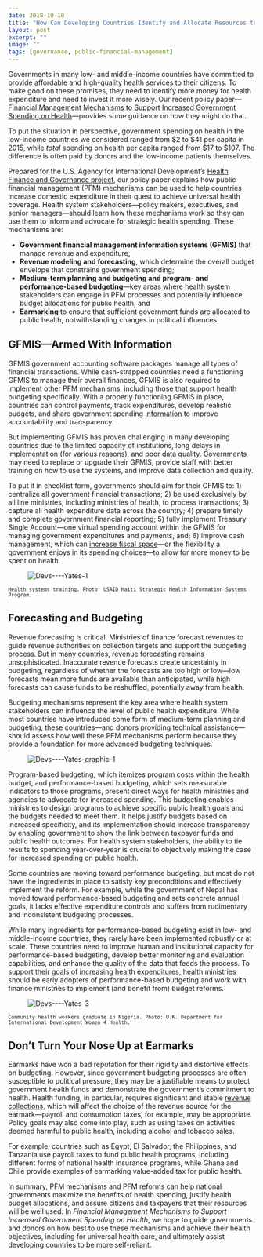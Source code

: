 ```yaml
---
date: 2018-10-10
title: "How Can Developing Countries Identify and Allocate Resources to Pay for Health Services?"
layout: post
excerpt: ""
image: ""
tags: [governance, public-financial-management]
---
```

<p>Governments in many low- and middle-income countries have committed to provide affordable and high-quality health services to their citizens. To make good on these promises, they need to identify more money for health expenditure and need to invest it more wisely. Our recent policy paper—<a href="https://www.hfgproject.org/financial-management-mechanisms-to-support-increased-government-spending-on-health/">Financial Management Mechanisms to Support Increased Government Spending on Health</a>—provides some guidance on how they might do that.</p><p>To put the situation in perspective, government spending on health in the low-income countries we considered ranged from $2 to $41 per capita in 2015, while <em>total</em> spending on health per capita ranged from $17 to $107. The difference is often paid by donors and the low-income patients themselves.</p><p>Prepared for the U.S. Agency for International Development’s <a href="https://www.dai.com/our-work/projects/worldwide-health-finance-and-governance">Health Finance and Governance project</a>, our policy paper explains how public financial management (PFM) mechanisms can be used to help countries increase domestic expenditure in their quest to achieve universal health coverage. Health system stakeholders—policy makers, executives, and senior managers—should learn how these mechanisms work so they can use them to inform and advocate for strategic health spending. These mechanisms are:</p><ul><li><strong>Government financial management information systems (GFMIS)</strong> that manage revenue and expenditure;</li><li><strong>Revenue modeling and forecasting</strong>, which determine the overall budget envelope that constrains government spending;</li><li><strong>Medium-term planning and budgeting and program- and performance-based budgeting</strong>—key areas where health system stakeholders can engage in PFM processes and potentially influence budget allocations for public health; and</li><li><strong>Earmarking</strong> to ensure that sufficient government funds are allocated to public health, notwithstanding changes in political influences.</li></ul><h2 id="gfmis-armed-with-information">GFMIS—Armed With Information</h2><p>GFMIS government accounting software packages manage all types of financial transactions. While cash-strapped countries need a functioning GFMIS to manage their overall finances, GFMIS is also required to implement other PFM mechanisms, including those that support health budgeting specifically. With a properly functioning GFMIS in place, countries can control payments, track expenditures, develop realistic budgets, and share government spending <a href="http://dai-global-developments.com/articles/marshaling-the-evidence-to-better-help-developing-countries-improve-and-afford-their-health-services/">information</a> to improve accountability and transparency.</p><p>But implementing GFMIS has proven challenging in many developing countries due to the limited capacity of institutions, long delays in implementation (for various reasons), and poor data quality. Governments may need to replace or upgrade their GFMIS, provide staff with better training on how to use the systems, and improve data collection and quality.</p><p>To put it in checklist form, governments should aim for their GFMIS to: 1) centralize all government financial transactions; 2) be used exclusively by all line ministries, including ministries of health, to process transactions; 3) capture all health expenditure data across the country; 4) prepare timely and complete government financial reporting; 5) fully implement Treasury Single Account—one virtual spending account within the GFMIS for managing government expenditures and payments, and; 6) improve cash management, which can <a href="https://www.dai.com/our-work/projects/philippines-facilitating-public-investment-fpi">increase fiscal space</a>—or the flexibility a government enjoys in its spending choices—to allow for more money to be spent on health.</p><figure class="kg-card kg-image-card"><img src="https://pubs.ghost.io/uploads/Devs----Yates-1.jpg" class="kg-image" alt="Devs----Yates-1" loading="lazy"></figure><p><code><code>Health systems training. Photo: USAID Haiti Strategic Health Information Systems Program.</code></code></p><h2 id="forecasting-and-budgeting">Forecasting and Budgeting</h2><p>Revenue forecasting is critical. Ministries of finance forecast revenues to guide revenue authorities on collection targets and support the budgeting process. But in many countries, revenue forecasting remains unsophisticated. Inaccurate revenue forecasts create uncertainty in budgeting, regardless of whether the forecasts are too high or low—low forecasts mean more funds are available than anticipated, while high forecasts can cause funds to be reshuffled, potentially away from health.</p><p>Budgeting mechanisms represent the key area where health system stakeholders can influence the level of public health expenditure. While most countries have introduced some form of medium-term planning and budgeting, these countries—and donors providing technical assistance—should assess how well these PFM mechanisms perform because they provide a foundation for more advanced budgeting techniques.</p><figure class="kg-card kg-image-card"><img src="https://pubs.ghost.io/uploads/Devs----Yates-graphic-1.jpg" class="kg-image" alt="Devs----Yates-graphic-1" loading="lazy"></figure><p>Program-based budgeting, which itemizes program costs within the health budget, and performance-based budgeting, which sets measurable indicators to those programs, present direct ways for health ministries and agencies to advocate for increased spending. This budgeting enables ministries to design programs to achieve specific public health goals and the budgets needed to meet them. It helps justify budgets based on increased specificity, and its implementation should increase transparency by enabling government to show the link between taxpayer funds and public health outcomes. For health system stakeholders, the ability to tie results to spending year-over-year is crucial to objectively making the case for increased spending on public health.</p><p>Some countries are moving toward performance budgeting, but most do not have the ingredients in place to satisfy key preconditions and effectively implement the reform. For example, while the government of Nepal has moved toward performance-based budgeting and sets concrete annual goals, it lacks effective expenditure controls and suffers from rudimentary and inconsistent budgeting processes.</p><p>While many ingredients for performance-based budgeting exist in low- and middle-income countries, they rarely have been implemented robustly or at scale. These countries need to improve human and institutional capacity for performance-based budgeting, develop better monitoring and evaluation capabilities, and enhance the quality of the data that feeds the process. To support their goals of increasing health expenditures, health ministries should be early adopters of performance-based budgeting and work with finance ministries to implement (and benefit from) budget reforms.</p><figure class="kg-card kg-image-card"><img src="https://pubs.ghost.io/uploads/Devs----Yates-3.jpg" class="kg-image" alt="Devs----Yates-3" loading="lazy"></figure><p><code><code>Community health workers graduate in Nigeria. Photo: U.K. Department for International Development Women 4 Health.</code></code></p><h2 id="don-t-turn-your-nose-up-at-earmarks">Don’t Turn Your Nose Up at Earmarks</h2><p>Earmarks have won a bad reputation for their rigidity and distortive effects on budgeting. However, since government budgeting processes are often susceptible to political pressure, they may be a justifiable means to protect government health funds and demonstrate the government’s commitment to health. Health funding, in particular, requires significant and stable <a href="http://dai-global-developments.com/articles/when-tax-reform-leads-to-increased-funding-for-health-services/">revenue collections</a>, which will affect the choice of the revenue source for the earmark—payroll and consumption taxes, for example, may be appropriate. Policy goals may also come into play, such as using taxes on activities deemed harmful to public health, including alcohol and tobacco sales.</p><p>For example, countries such as Egypt, El Salvador, the Philippines, and Tanzania use payroll taxes to fund public health programs, including different forms of national health insurance programs, while Ghana and Chile provide examples of earmarking value-added tax for public health.</p><p>In summary, PFM mechanisms and PFM reforms can help national governments maximize the benefits of health spending, justify health budget allocations, and assure citizens and taxpayers that their resources will be well used. In <em>Financial Management Mechanisms to Support Increased Government Spending on Health</em>, we hope to guide governments and donors on how best to use these mechanisms and achieve their health objectives, including for universal health care, and ultimately assist developing countries to be more self-reliant.</p>
  